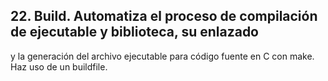 ## 22. Build. Automatiza el proceso de compilación de ejecutable y biblioteca, su enlazado
y la generación del archivo ejecutable para código fuente en C con make. Haz uso
de un buildfile.
